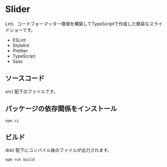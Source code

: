 # Slider

Lint、コードフォーマッター環境を構築してTypeScriptで作成した簡易なスライドショーです。

* ESLint
* Stylelint
* Prettier
* TypeScript
* Sass

## ソースコード

src/ 配下のファイルです。

## パッケージの依存関係をインストール

```
npm ci
```

## ビルド

dist/ 配下にコンパイル後のファイルが出力されます。

```
npm run build
```

